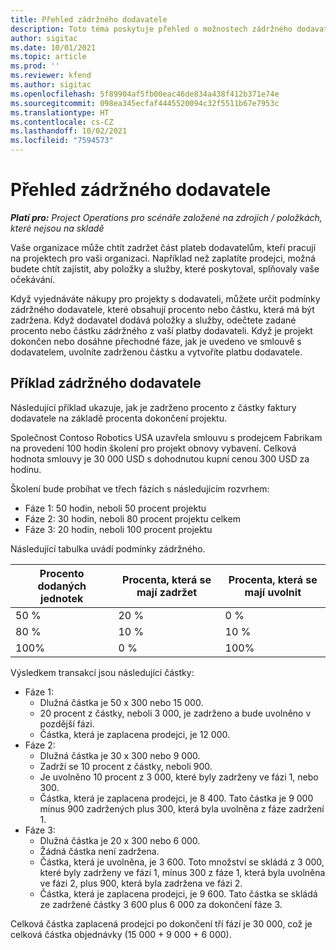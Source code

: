 ```yaml
---
title: Přehled zádržného dodavatele
description: Toto téma poskytuje přehled o možnostech zádržného dodavatele.
author: sigitac
ms.date: 10/01/2021
ms.topic: article
ms.prod: ''
ms.reviewer: kfend
ms.author: sigitac
ms.openlocfilehash: 5f89904af5fb00eac46de834a438f412b371e74e
ms.sourcegitcommit: 098ea345ecfaf4445520094c32f5511b67e7953c
ms.translationtype: HT
ms.contentlocale: cs-CZ
ms.lasthandoff: 10/02/2021
ms.locfileid: "7594573"
---
```

# <a name="vendor-retention-overview"></a>Přehled zádržného dodavatele

_**Platí pro:** Project Operations pro scénáře založené na zdrojích / položkách, které nejsou na skladě_

Vaše organizace může chtít zadržet část plateb dodavatelům, kteří pracují na projektech pro vaši organizaci. Například než zaplatíte prodejci, možná budete chtít zajistit, aby položky a služby, které poskytoval, splňovaly vaše očekávání.

Když vyjednáváte nákupy pro projekty s dodavateli, můžete určit podmínky zádržného dodavatele, které obsahují procento nebo částku, která má být zadržena. Když dodavatel dodává položky a služby, odečtete zadané procento nebo částku zádržného z vaší platby dodavateli. Když je projekt dokončen nebo dosáhne přechodné fáze, jak je uvedeno ve smlouvě s dodavatelem, uvolníte zadrženou částku a vytvoříte platbu dodavatele.

## <a name="vendor-retention-example"></a>Příklad zádržného dodavatele

Následující příklad ukazuje, jak je zadrženo procento z částky faktury dodavatele na základě procenta dokončení projektu.

Společnost Contoso Robotics USA uzavřela smlouvu s prodejcem Fabrikam na provedení 100 hodin školení pro projekt obnovy vybavení. Celková hodnota smlouvy je 30 000 USD s dohodnutou kupní cenou 300 USD za hodinu.

Školení bude probíhat ve třech fázích s následujícím rozvrhem:

- Fáze 1: 50 hodin, neboli 50 procent projektu
- Fáze 2: 30 hodin, neboli 80 procent projektu celkem
- Fáze 3: 20 hodin, neboli 100 procent projektu

Následující tabulka uvádí podmínky zádržného.

| **Procento dodaných jednotek** | **Procenta, která se mají zadržet** | **Procenta, která se mají uvolnit** |
| --- | --- | --- |
| 50 % | 20 % | 0 % |
| 80 % | 10 % | 10 % |
| 100% | 0 % | 100% |

Výsledkem transakcí jsou následující částky:

- Fáze 1:
  - Dlužná částka je 50 x 300 nebo 15 000.
  - 20 procent z částky, neboli 3 000, je zadrženo a bude uvolněno v pozdější fázi.
  - Částka, která je zaplacena prodejci, je 12 000.
- Fáze 2:
  - Dlužná částka je 30 x 300 nebo 9 000.
  - Zadrží se 10 procent z částky, neboli 900.
  - Je uvolněno 10 procent z 3 000, které byly zadrženy ve fázi 1, nebo 300.
  - Částka, která je zaplacena prodejci, je 8 400. Tato částka je 9 000 mínus 900 zadržených plus 300, která byla uvolněna z fáze zadržení 1.
- Fáze 3:
  - Dlužná částka je 20 x 300 nebo 6 000.
  - Žádná částka není zadržena.
  - Částka, která je uvolněna, je 3 600. Toto množství se skládá z 3 000, které byly zadrženy ve fázi 1, mínus 300 z fáze 1, která byla uvolněna ve fázi 2, plus 900, která byla zadržena ve fázi 2.
  - Částka, která je zaplacena prodejci, je 9 600. Tato částka se skládá ze zadržené částky 3 600 plus 6 000 za dokončení fáze 3.

Celková částka zaplacená prodejci po dokončení tří fází je 30 000, což je celková částka objednávky (15 000 + 9 000 + 6 000).
